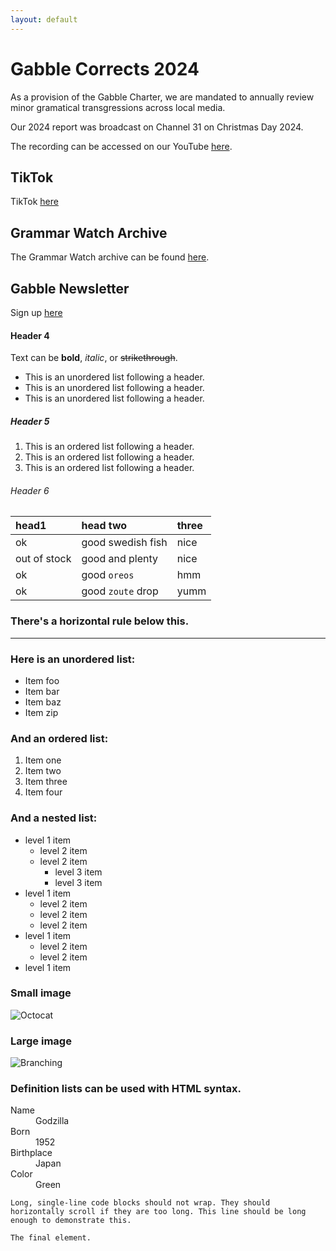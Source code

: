 ```yaml
---
layout: default
---
```


# Gabble Corrects 2024

As a provision of the Gabble Charter, we are mandated to annually review minor gramatical transgressions across local media.

Our 2024 report was broadcast on Channel 31 on Christmas Day 2024.

The recording can be accessed on our YouTube [here](https://www.youtube.com/watch?v=7UuZpHoXziU).

## TikTok

TikTok [here](https://www.tiktok.com/@gabble__au)

## Grammar Watch Archive

The Grammar Watch archive can be found [here](./another-page.html).





## Gabble Newsletter 

Sign up [here](https://docs.google.com/forms/d/e/1FAIpQLSddB9A4faa-1CfuFpYQ96Wo4xk2mbzJXHQJeFpAtmb8beZ3kQ/viewform?usp=header)

#### Header 4

Text can be **bold**, _italic_, or ~~strikethrough~~.

*   This is an unordered list following a header.
*   This is an unordered list following a header.
*   This is an unordered list following a header.

##### Header 5

1.  This is an ordered list following a header.
2.  This is an ordered list following a header.
3.  This is an ordered list following a header.

###### Header 6

| head1        | head two          | three |
|:-------------|:------------------|:------|
| ok           | good swedish fish | nice  |
| out of stock | good and plenty   | nice  |
| ok           | good `oreos`      | hmm   |
| ok           | good `zoute` drop | yumm  |

### There's a horizontal rule below this.

* * *

### Here is an unordered list:

*   Item foo
*   Item bar
*   Item baz
*   Item zip

### And an ordered list:

1.  Item one
1.  Item two
1.  Item three
1.  Item four

### And a nested list:

- level 1 item
  - level 2 item
  - level 2 item
    - level 3 item
    - level 3 item
- level 1 item
  - level 2 item
  - level 2 item
  - level 2 item
- level 1 item
  - level 2 item
  - level 2 item
- level 1 item

### Small image

![Octocat](https://github.githubassets.com/images/icons/emoji/octocat.png)

### Large image

![Branching](https://guides.github.com/activities/hello-world/branching.png)


### Definition lists can be used with HTML syntax.

<dl>
<dt>Name</dt>
<dd>Godzilla</dd>
<dt>Born</dt>
<dd>1952</dd>
<dt>Birthplace</dt>
<dd>Japan</dd>
<dt>Color</dt>
<dd>Green</dd>
</dl>

```
Long, single-line code blocks should not wrap. They should horizontally scroll if they are too long. This line should be long enough to demonstrate this.
```

```
The final element.
```
